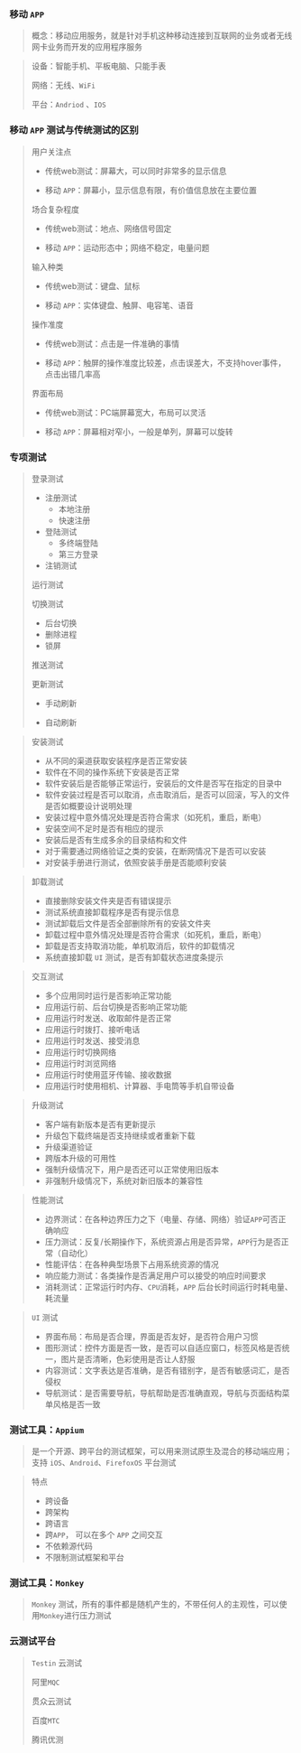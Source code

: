 ### 移动 `APP`

> 概念：移动应用服务，就是针对手机这种移动连接到互联网的业务或者无线网卡业务而开发的应用程序服务

> 设备：智能手机、平板电脑、只能手表
>
> 网络：无线、`WiFi`
>
> 平台：`Andriod`  、`IOS`



### 移动 `APP` 测试与传统测试的区别

> 用户关注点
>
> - 传统web测试：屏幕大，可以同时非常多的显示信息
>
> - 移动 `APP`：屏幕小，显示信息有限，有价值信息放在主要位置
>
> 场合复杂程度
>
> - 传统web测试：地点、网络信号固定
>
> - 移动 `APP`：运动形态中；网络不稳定，电量问题
>
> 输入种类
>
> - 传统web测试：键盘、鼠标
>
> - 移动 `APP`：实体键盘、触屏、电容笔、语音
>
> 操作准度
>
> - 传统web测试：点击是一件准确的事情
>
> - 移动 `APP`：触屏的操作准度比较差，点击误差大，不支持hover事件，点击出错几率高
>
> 界面布局
>
> - 传统web测试：PC端屏幕宽大，布局可以灵活
>
> - 移动 `APP`：屏幕相对窄小，一般是单列，屏幕可以旋转



### 专项测试

> 登录测试
>
> - 注册测试
>   - 本地注册
>   - 快速注册
> - 登陆测试
>   - 多终端登陆
>   - 第三方登录
> - 注销测试
>
> 运行测试
>
> 切换测试
>
> - 后台切换
> - 删除进程
> - 锁屏
>
> 推送测试
>
> 更新测试
>
> - 手动刷新
>
> - 自动刷新

> 安装测试
>
> - 从不同的渠道获取安装程序是否正常安装
> - 软件在不同的操作系统下安装是否正常
> - 软件安装后是否能够正常运行，安装后的文件是否写在指定的目录中
> - 软件安装过程是否可以取消，点击取消后，是否可以回滚，写入的文件是否如概要设计说明处理
> - 安装过程中意外情况处理是否符合需求（如死机，重启，断电）
> - 安装空间不足时是否有相应的提示
> - 安装后是否有生成多余的目录结构和文件
> - 对于需要通过网络验证之类的安装，在断网情况下是否可以安装
> - 对安装手册进行测试，依照安装手册是否能顺利安装

> 卸载测试
>
> - 直接删除安装文件夹是否有错误提示
> - 测试系统直接卸载程序是否有提示信息
> - 测试卸载后文件是否全部删除所有的安装文件夹
> - 卸载过程中意外情况处理是否符合需求（如死机，重启，断电）
> - 卸载是否支持取消功能，单机取消后，软件的卸载情况
> - 系统直接卸载 `UI` 测试，是否有卸载状态进度条提示

> 交互测试
>
> - 多个应用同时运行是否影响正常功能
> - 应用运行前、后台切换是否影响正常功能
> - 应用运行时发送、收取邮件是否正常
> - 应用运行时拨打、接听电话
> - 应用运行时发送、接受消息
> - 应用运行时切换网络
> - 应用运行时浏览网络
> - 应用运行时使用蓝牙传输、接收数据
> - 应用运行时使用相机、计算器、手电筒等手机自带设备

> 升级测试
>
> - 客户端有新版本是否有更新提示
> - 升级包下载终端是否支持继续或者重新下载
> - 升级渠道验证
> - 跨版本升级的可用性
> - 强制升级情况下，用户是否还可以正常使用旧版本
> - 非强制升级情况下，系统对新旧版本的兼容性

> 性能测试
>
> - 边界测试：在各种边界压力之下（电量、存储、网络）验证`APP`可否正确响应
> - 压力测试：反复/长期操作下，系统资源占用是否异常，`APP`行为是否正常（自动化）
> - 性能评估：在各种典型场景下占用系统资源的情况
> - 响应能力测试：各类操作是否满足用户可以接受的响应时间要求
> - 消耗测试：正常运行时内存、`CPU`消耗，`APP` 后台长时间运行时耗电量、耗流量

> `UI` 测试
>
> - 界面布局：布局是否合理，界面是否友好，是否符合用户习惯
> - 图形测试：控件方面是否一致，是否可以自适应窗口，标签风格是否统一，图片是否清晰，色彩使用是否让人舒服
> - 内容测试：文字表达是否准确，是否有错别字，是否有敏感词汇，是否侵权
> - 导航测试：是否需要导航，导航帮助是否准确直观，导航与页面结构菜单风格是否一致



### 测试工具：`Appium`

> 是一个开源、跨平台的测试框架，可以用来测试原生及混合的移动端应用；支持 `iOS`、`Android`、`FirefoxOS` 平台测试

> 特点
>
> - 跨设备
> - 跨架构
> - 跨语言
> - 跨`APP`， 可以在多个 `APP` 之间交互
> - 不依赖源代码
> - 不限制测试框架和平台



### 测试工具：`Monkey`

> `Monkey` 测试，所有的事件都是随机产生的，不带任何人的主观性，可以使用`Monkey`进行压力测试



### 云测试平台

> `Testin` 云测试
>
> 阿里`MQC`
>
> 贯众云测试
>
> 百度`MTC`
>
> 腾讯优测